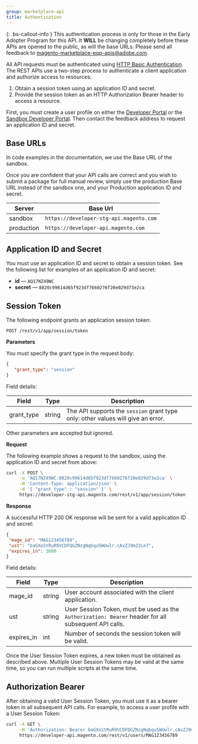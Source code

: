 ```yaml
---
group: marketplace-api
title: Authentication
---
```

{: .bs-callout-info }
This authentication process is only for those in the Early Adopter Program for this API.
It **WILL** be changing completely before these APIs are opened to the public, as will the base URLs.
Please send all feedback to <magento-marketplace-eqp-apis@adobe.com>.

All API requests must be authenticated using [HTTP Basic Authentication](https://en.wikipedia.org/wiki/Basic_access_authentication).
The REST APIs use a two-step process to authenticate a client application and authorize access to resources:

1. Obtain a session token using an application ID and secret.
1. Provide the session token as an HTTP Authorization Bearer header to access a resource.

First, you must create a user profile on either the [Developer Portal](https://developer.magento.com) or the [Sandbox Developer Portal](https://developer-stg.magento.com/).
Then contact the feedback address to request an application ID and secret.

## Base URLs

In code examples in the documentation, we use the Base URL of the sandbox.

Once you are confident that your API calls are correct and you wish to submit a package for full manual review,
simply use the production Base URL instead of the sandbox one, and your Production application ID and secret.

|Server|Base Url|
|------|--------|
|sandbox|`https://developer-stg-api.magento.com`|
|production|`https://developer-api.magento.com`|

## Application ID and Secret

You must use an application ID and secret to obtain a session token.
See the following list for examples of an application ID and secret:

*  **id** — `AQ17NZ49WC`
*  **secret** — `8820c99614d65f923df7660276f20e029d73e2ca`

## Session Token

The following endpoint grants an application session token:

```http
POST /rest/v1/app/session/token
```

**Parameters**

You must specify the grant type in the request body:

```json
{
   "grant_type": "session"
}
```

Field details:

|Field|Type|Description|
|-----|----|-----------|
|grant_type|string|The API supports the `session` grant type only: other values will give an error.|

Other parameters are accepted but ignored.

**Request**

The following example shows a request to the sandbox, using the application ID and secret from above:

```bash
curl -X POST \
     -u 'AQ17NZ49WC:8820c99614d65f923df7660276f20e029d73e2ca' \
     -H 'Content-Type: application/json' \
     -d '{ "grant_type" : "session" }' \
     https://developer-stg-api.magento.com/rest/v1/app/session/token
```

**Response**

A successful HTTP 200 OK response will be sent for a valid application ID and secret:

```json
{
 "mage_id": "MAG123456789",
 "ust": "baGXoStRuR9VCDFQGZNzgNqbqu5WUwlr.cAxZJ9m22Le7",
 "expires_in": 3600
}
```

Field details:

|Field|Type|Description|
|-----|----|-----------|
|mage_id|string|User account associated with the client application.|
|ust|string|User Session Token, must be used as the `Authorization: Bearer` header for all subsequent API calls.|
|expires_in|int|Number of seconds the session token will be valid.|

Once the User Session Token expires, a new token must be obtained as described above.
Multiple User Session Tokens may be valid at the same time, so you can run multiple scripts at the same time.

## Authorization Bearer

After obtaining a valid User Session Token, you must use it as a bearer token in all subsequent API calls.
For example, to access a user profile with a User Session Token:

```bash
curl -X GET \
     -H 'Authorization: Bearer baGXoStRuR9VCDFQGZNzgNqbqu5WUwlr.cAxZJ9m22Le7' \
     https://developer-api.magento.com/rest/v1/users/MAG123456789
```
